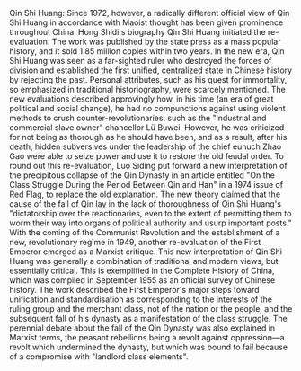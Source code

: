 Qin Shi Huang: Since 1972, however, a radically different official view of Qin Shi Huang in accordance with Maoist thought has been given prominence throughout China. Hong Shidi's biography Qin Shi Huang initiated the re-evaluation. The work was published by the state press as a mass popular history, and it sold 1.85 million copies within two years. In the new era, Qin Shi Huang was seen as a far-sighted ruler who destroyed the forces of division and established the first unified, centralized state in Chinese history by rejecting the past. Personal attributes, such as his quest for immortality, so emphasized in traditional historiography, were scarcely mentioned. The new evaluations described approvingly how, in his time (an era of great political and social change), he had no compunctions against using violent methods to crush counter-revolutionaries, such as the "industrial and commercial slave owner" chancellor Lü Buwei. However, he was criticized for not being as thorough as he should have been, and as a result, after his death, hidden subversives under the leadership of the chief eunuch Zhao Gao were able to seize power and use it to restore the old feudal order. To round out this re-evaluation, Luo Siding put forward a new interpretation of the precipitous collapse of the Qin Dynasty in an article entitled "On the Class Struggle During the Period Between Qin and Han" in a 1974 issue of Red Flag, to replace the old explanation. The new theory claimed that the cause of the fall of Qin lay in the lack of thoroughness of Qin Shi Huang's "dictatorship over the reactionaries, even to the extent of permitting them to worm their way into organs of political authority and usurp important posts." With the coming of the Communist Revolution and the establishment of a new, revolutionary regime in 1949, another re-evaluation of the First Emperor emerged as a Marxist critique. This new interpretation of Qin Shi Huang was generally a combination of traditional and modern views, but essentially critical. This is exemplified in the Complete History of China, which was compiled in September 1955 as an official survey of Chinese history. The work described the First Emperor's major steps toward unification and standardisation as corresponding to the interests of the ruling group and the merchant class, not of the nation or the people, and the subsequent fall of his dynasty as a manifestation of the class struggle. The perennial debate about the fall of the Qin Dynasty was also explained in Marxist terms, the peasant rebellions being a revolt against oppression—a revolt which undermined the dynasty, but which was bound to fail because of a compromise with "landlord class elements".
